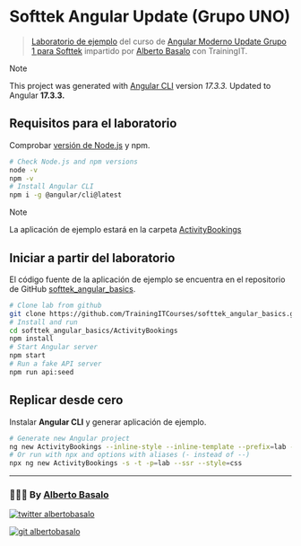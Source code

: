 # Softtek Angular Update (Grupo UNO)

> [Laboratorio de ejemplo](https://github.com/TrainingITCourses/softtek_angular_update_1) del curso de [Angular Moderno Update Grupo 1 para Softtek](https://cursos.trainingit.es/course/view.php?id=1473) impartido por [Alberto Basalo](https://albertobasalo.dev) con TrainingIT.

> [!NOTE]
> This project was generated with [Angular CLI](https://github.com/angular/angular-cli) version _17.3.3._
> Updated to Angular **17.3.3.**

## Requisitos para el laboratorio

Comprobar [versión de Node.js](https://angular.io/guide/versions) y npm.

```bash
# Check Node.js and npm versions
node -v
npm -v
# Install Angular CLI
npm i -g @angular/cli@latest
```

> [!NOTE]
> La aplicación de ejemplo estará en la carpeta [ActivityBookings](./ActivityBookings)

## Iniciar a partir del laboratorio

El código fuente de la aplicación de ejemplo se encuentra en el repositorio de GitHub [softtek_angular_basics](https://github.com/TrainingITCourses/softtek_angular_update_1).

```bash
# Clone lab from github
git clone https://github.com/TrainingITCourses/softtek_angular_basics.git
# Install and run
cd softtek_angular_basics/ActivityBookings
npm install
# Start Angular server
npm start
# Run a fake API server
npm run api:seed
```

## Replicar desde cero

Instalar **Angular CLI** y generar aplicación de ejemplo.

```bash
# Generate new Angular project
ng new ActivityBookings --inline-style --inline-template --prefix=lab --ssr --style=css
# Or run with npx and options with aliases (- instead of --)
npx ng new ActivityBookings -s -t -p=lab --ssr --style=css
```

---

<footer>
  <h3>🧑🏼‍💻 By <a href="https://albertobasalo.dev" target="blank">Alberto Basalo</a> </h3>
  <p>
    <a href="https://twitter.com/albertobasalo" target="blank">
      <img src="https://img.shields.io/twitter/follow/albertobasalo?logo=twitter&style=for-the-badge" alt="twitter albertobasalo" />
    </a>
  </p>
  <p>
    <a href="https://github.com/albertobasalo" target="blank">
      <img 
        src="https://img.shields.io/github/followers/albertobasalo?logo=github&label=profile albertobasalo&style=for-the-badge" alt="git albertobasalo" />
    </a>
  </p>
</footer>
